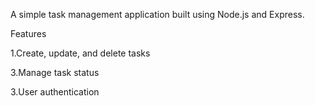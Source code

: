 A simple task management application built using Node.js and Express.

Features

1.Create, update, and delete tasks

3.Manage task status

3.User authentication
